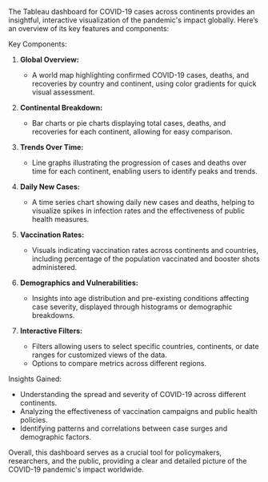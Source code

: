 The Tableau dashboard for COVID-19 cases across continents provides an insightful, interactive visualization of the pandemic's impact globally. Here’s an overview of its key features and components:

 Key Components:

1. **Global Overview:**
   - A world map highlighting confirmed COVID-19 cases, deaths, and recoveries by country and continent, using color gradients for quick visual assessment.

2. **Continental Breakdown:**
   - Bar charts or pie charts displaying total cases, deaths, and recoveries for each continent, allowing for easy comparison.

3. **Trends Over Time:**
   - Line graphs illustrating the progression of cases and deaths over time for each continent, enabling users to identify peaks and trends.

4. **Daily New Cases:**
   - A time series chart showing daily new cases and deaths, helping to visualize spikes in infection rates and the effectiveness of public health measures.

5. **Vaccination Rates:**
   - Visuals indicating vaccination rates across continents and countries, including percentage of the population vaccinated and booster shots administered.

6. **Demographics and Vulnerabilities:**
   - Insights into age distribution and pre-existing conditions affecting case severity, displayed through histograms or demographic breakdowns.

7. **Interactive Filters:**
   - Filters allowing users to select specific countries, continents, or date ranges for customized views of the data.
   - Options to compare metrics across different regions.

Insights Gained:

- Understanding the spread and severity of COVID-19 across different continents.
- Analyzing the effectiveness of vaccination campaigns and public health policies.
- Identifying patterns and correlations between case surges and demographic factors.

Overall, this dashboard serves as a crucial tool for policymakers, researchers, and the public, providing a clear and detailed picture of the COVID-19 pandemic's impact worldwide.
